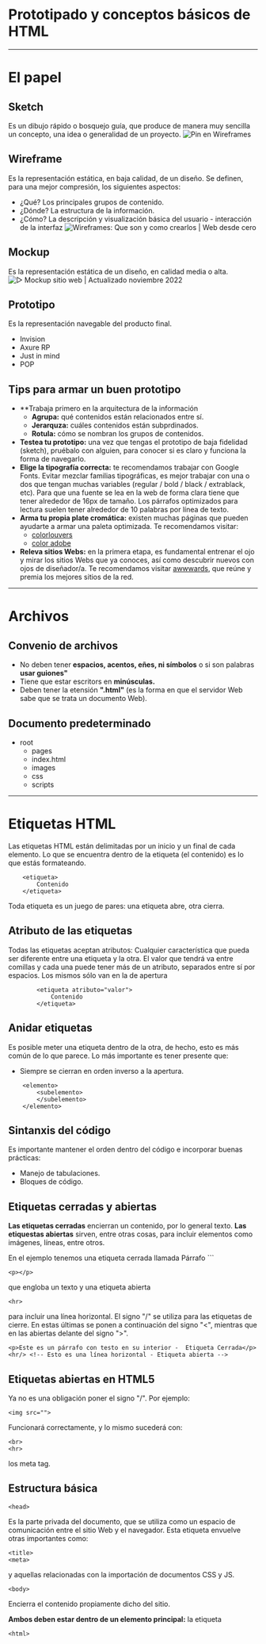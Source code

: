 # Prototipado y conceptos básicos de HTML
------
# El papel

## Sketch
Es un dibujo rápido o bosquejo guía, que produce de manera muy sencilla un concepto, una idea o generalidad de un proyecto.
![Pin en Wireframes](http://webdesdecero.com/wp-content/uploads/2015/03/wireframe-en-papel-e1427730160670.jpg)

## Wireframe
Es la representación estática, en baja calidad, de un diseño. Se definen, para una mejor compresión, los siguientes aspectos:
- ¿Qué? Los principales grupos de contenido.
- ¿Dónde? La estructura de la información.
- ¿Cómo? La descripción y visualización básica del usuario - interacción de la interfaz
![Wireframes: Que son y como crearlos | Web desde cero](https://webdesdecero.com/wp-content/uploads/2015/03/wireframing-a-maquina.jpg)

## Mockup
Es la representación estática de un diseño, en calidad media o alta.
![▷ Mockup sitio web | Actualizado noviembre 2022](https://agencia13.es/wp-content/uploads/2021/08/mockup-sitio-web.jpg)

## Prototipo
Es la representación navegable del producto final.
- Invision
- Axure RP
- Just in mind
- POP

## Tips para armar un buen prototipo
- **Trabaja primero en la arquitectura de la información
	- **Agrupa:** qué contenidos están relacionados entre sí.
	- **Jerarquza:** cuáles contenidos están subprdinados.
	- **Rotula:** cómo se nombran los grupos de contenidos.
- **Testea tu prototipo:** una vez que tengas el prototipo de baja fidelidad (sketch), pruébalo con alguien, para conocer si es claro y funciona la forma de navegarlo.
- **Elige la tipografía correcta:** te recomendamos trabajar con Google Fonts. Evitar mezclar familias tipográficas, es mejor trabajar con una o dos que tengan muchas variables (regular / bold / black / extrablack, etc). Para que una fuente se lea en la web de forma clara tiene que tener alrededor de 16px de tamaño. Los párrafos optimizados para lectura suelen tener alrededor de 10 palabras por línea de texto.
- **Arma tu propia plate cromática:** existen muchas páginas que pueden ayudarte a armar una paleta optimizada. Te recomendamos visitar:
	- [colorlouvers](https://www.colourlovers.com/)
	- [color adobe](https://color.adobe.com/es/create/color-wheel)
- **Releva sitios Webs:** en la primera etapa, es fundamental entrenar el ojo y mirar los sitios Webs que ya conoces, así como descubrir nuevos con ojos de diseñador/a. Te recomendamos visitar [awwwards](https://www.awwwards.com/), que reúne y premia los mejores sitios de la red.

---------

# Archivos
## Convenio de archivos
- No deben tener **espacios, acentos, eñes, ni símbolos** o si son palabras **usar guiones"**
- Tiene que estar escritors en **minúsculas.**
- Deben tener la etensión **".html"** (es la forma en que el servidor Web sabe que se trata un documento Web).

## Documento predeterminado
- root
	- pages
	- index.html
	- images
	- css
	- scripts
-----
# Etiquetas HTML
Las etiquetas HTML están delimitadas por un inicio y un final de cada elemento. Lo que se encuentra dentro de la etiqueta (el contenido) es lo que estás formateando.
~~~
	<etiqueta>
		Contenido
	</etiqueta>
~~~

Toda etiqueta es un juego de pares: una etiqueta abre, otra cierra.

## Atributo de las etiquetas
Todas las etiquetas aceptan atributos:
Cualquier característica que pueda ser diferente entre una etiqueta y la otra.
El valor que tendrá va entre comillas y cada una puede tener más de un atributo, separados entre sí por espacios. Los mismos sólo van en la de apertura
~~~
		<etiqueta atributo="valor">
			Contenido
		</etiqueta>
~~~
## Anidar etiquetas
Es posible meter una etiqueta dentro de la otra, de hecho, esto es más común de lo que parece. Lo más importante es tener presente que:
- Siempre se cierran en orden inverso a la apertura.
~~~
	<elemento>
		<subelemento>
		</subelemento>
	</elemento>
~~~
## Sintanxis del código
Es importante mantener el orden dentro del código e incorporar buenas prácticas:
- Manejo de tabulaciones.
- Bloques de código.

## Etiquetas cerradas y abiertas
**Las etiquetas cerradas** encierran un contenido, por lo general texto.
**Las etiquestas abiertas** sirven, entre otras cosas, para incluir elementos como imágenes, líneas, entre otros.

En el ejemplo tenemos una etiqueta cerrada llamada Párrafo ```
~~~
<p></p>
~~~
que engloba un texto y una etiqueta abierta 
~~~
<hr>
~~~
para incluir una línea horizontal. El signo "/" se utiliza para las etiquetas de cierre. En estas últimas se ponen a continuación del signo "<", mientras que en las abiertas delante del signo ">".
~~~
<p>Este es un párrafo con testo en su interior -  Etiqueta Cerrada</p>
<hr/> <!-- Esto es una línea horizontal - Etiqueta abierta -->
~~~

## Etiquetas abiertas en HTML5
Ya no es una obligación poner el signo "/". Por ejemplo:
~~~
<img src="">
~~~
Funcionará correctamente, y lo mismo sucederá con:
~~~
<br>
<hr>
~~~
los meta tag.


## Estructura básica
~~~
<head>
~~~
Es la parte privada del documento, que se utiliza como un espacio de comunicación entre el sitio Web y el navegador. Esta etiqueta envuelve otras importantes como:
~~~
<title>
<meta>
~~~
y aquellas relacionadas con la importación de documentos CSS y JS.

~~~
<body>
~~~
Encierra el contenido propiamente dicho del sitio.

**Ambos deben estar dentro de un elemento principal:** la etiqueta
~~~
<html>
~~~
